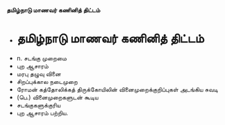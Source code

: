 **தமிழ்நாடு மாணவர் கணினித் திட்டம்**
- # தமிழ்நாடு மாணவர் கணினித் திட்டம்
- n. சடங்கு முறைமை
- புற ஆசாரம்
- மரபு தழுவு வினை
- சிறப்புக்கால நடைமுறை
- ரோமன் கத்தோலிக்கத் திருக்கோயிலின் வினைமுறைக்குறிப்புகள் அடங்கிய சுவடி
- (பெ.) வினைமுறைகளுடன் கூடிய
- சடங்குகளுக்குரிய
- புற ஆசாரம் பற்றிய.

